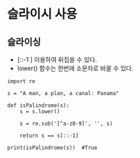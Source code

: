 # 슬라이시 사용

## 슬라이싱

* [::-1 ] 이용하여 뒤집을 수 있다.
* lower() 함수는 한번에 소문자로 바꿀 수 있다.

~~~
import re

s = "A man, a plan, a canal: Panama"

def isPalindrome(s):
    s = s.lower()

    s = re.sub('[^a-z0-9]', '', s)

    return s == s[::-1]

print(isPalindrome(s))  #True
~~~

